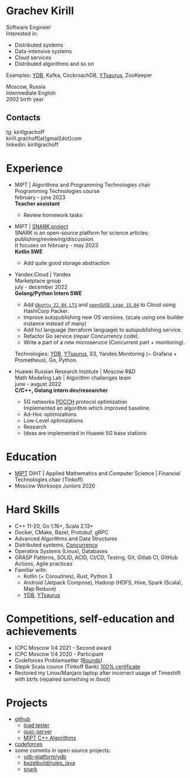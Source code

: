 # Grachev Kirill
Software Engineer \
Interested in:
- Distributed systems
- Data-intensive systems
- Cloud services
- Distributed algorithms and so on

Examples: [YDB](ydb.tech), Kafka, CockroachDB, [YTsaurus](ytsaurus.tech), ZooKeeper

Moscow, Russia \
Intermediate English \
2002 birth year

## Contacts
tg: kirillgrachoff \
kirill.grachoff[at]gmail[dot]com \
linkedin: kirillgrachoff

# Experience
- MIPT | Algorithms and Programming Technologies chair \
  Programming Technologies course \
  february - june 2023 \
  **Teacher assistant**
  - Review homework tasks

- MIPT | [SNARK project](https://github.com/SciProgCentre/snark) \
  SNARK is an open-source platform for science articles: publishing/reviewing/discussion. \
  It focuses on 
  february - may 2023 \
  **Kotlin SWE**
  - Add quite good storage abstraction

- Yandex.Cloud | Yandex \
  Marketplace group \
  july - december 2022 \
  **Golang/Python Intern SWE**
  - Add [`Ubuntu 22.04 LTS`](https://cloud.yandex.ru/marketplace/products/yc/ubuntu-22-04-lts) and [`openSUSE Leap 15.04`](https://cloud.yandex.ru/marketplace/products/yc/opensuse-15-4) to Cloud using HashiCorp Packer.
  - Improve autopublishing new OS versions. (scale using one builder instance instead of many)
  - Add hcl language (terraform language) to autopublishing service.
  - Refactor Go service (repair Concurrency code).
  - Write a part of a new microservice (Concurrent part + monitoring).
  
  Technologies: [YDB](https://ydb.tech), [YTsaurus](https://ytsaurus.tech), S3, Yandex.Monitoring (~ Grafana + Prometheus), Go, Python.

- Huawei Russian Research Institute | Moscow R\&D \
  Math Modeling Lab | Algorithm challenges team \
  june - august 2022 \
  **C/C++, Golang intern dev/researcher**
  - 5G networks [PDCCH](https://www.sharetechnote.com/html/5G/5G_PDCCH.html) protocol optimization \
  Implemented an algorithm which improved baseline.
  - Ad-Hoc optimizations
  - Low-Level optimizations
  - Research
  - Ideas are implemented in Huawei 5G base stations

# Education
- [MIPT](phystech.edu) DIHT | Applied Mathematics and Computer Science | Financial Technologies chair (Tinkoff)
- Moscow Worksops Juniors 2020

# Hard Skills
- C++ 11-20, Go 1.16+, Scala 2.13+
- Docker, CMake, Bazel, Protobuf, gRPC
- Advanced Algorithms and Data Structures
- Distributed systems, [Concurrency](https://gitlab.com/Lipovsky/concurrency-course)
- Operatins Systems (Linux), Databases
- GRASP Patterns, SOLID, ACID, CI/CD, Testing, Git, Gitlab CI, GitHub Actions, Agile practices
- Familiar with:
  - Kotlin (+ Coroutines), Rust, Python 3 
  - Android (Jetpack Compose), Hadoop (HDFS, Hive, Spark (Scala), Map Reduce)
  - [YDB](ydb.tech), [YTsaurus](ytsaurus.tech)

# Competitions, self-education and achievements
- ICPC Moscow 1/4 2021 - Second award
- ICPC Moscow 1/4 2020 - Participant
- Codeforces Problemsetter ([Rounds](https://codeforces.com/contests/writer/kirill.grachoff))
- Stepik Scala cource (Tinkoff Bank) [100% certificate](https://stepik.org/cert/295996)
- Restored my Linux/Manjaro laptop after incorrect usage of Timeshift with btrfs (repaired something in /boot)

# Projects
- [github](https://github.com/kirillgrachoff)
  - [load tester](https://github.com/kirillgrachoff/load_tester)
  - [quic-server](https://github.com/kirillgrachoff/go-quic-potato)
  - [MIPT C++ Algorithms](https://github.com/kirillgrachoff/mipt-cpp-algorithms)
- [codeforces](https://codeforces.com/profile/kirill.grachoff)
- some commits in open source projects:
  - [ydb-platform/ydb](https://github.com/ydb-platform/ydb/commits?author=kirillgrachoff)
  - [bazelbuild/rules_java](https://github.com/bazelbuild/rules_java/commits?author=kirillgrachoff)
  - [snark](https://github.com/SciProgCentre/snark/commits?author=kirillgrachoff)
